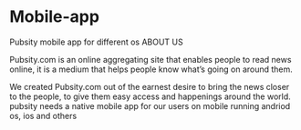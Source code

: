 # Mobile-app
Pubsity mobile app for different os 
ABOUT US

Pubsity.com is an online aggregating site that enables people to read news online, it is a medium that helps people know what’s going on around them.

We created Pubsity.com out of the earnest desire to bring the news closer to the people, to give them easy access and happenings around the world.
pubsity needs a native mobile app for our users on mobile running andriod os, ios and others
